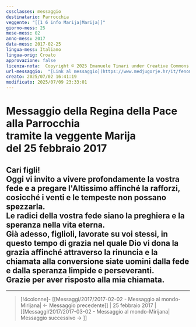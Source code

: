 ```yaml
---
cssclasses: messaggio
destinatario: Parrocchia
veggente: "[[1 6 info Marija|Marija]]"
giorno-mess: 25
mese-mess: 02
anno-mess: 2017
data-mess: 2017-02-25
lingua-mess: Italiano
lingua-orig: Croato
approvazione: false
licenza-nota:  Copyright © 2025 Emanuele Tinari under Creative Commons BY-NC-SA 4.0 https://creativecommons.org/licenses/by-nc-sa/4.0/
url-messaggio:  "[Link al messaggio](https://www.medjugorje.hr/it/fenomeno-di-medjugorje/messaggi-della-madonna/?datum=2017-2-25)"
creato: 2025/07/02 16:41:19
modificato: 2025/07/09 23:33:01
---
```


# Messaggio della Regina della Pace<br>alla Parrocchia<br>tramite la veggente Marija<br>del 25 febbraio 2017

## Cari figli!<br>Oggi vi invito a vivere profondamente la vostra fede e a pregare l'Altissimo affinché la rafforzi, cosicché i venti e le tempeste non possano spezzarla.<br>Le radici della vostra fede siano la preghiera e la speranza nella vita eterna.<br>Già adesso, figlioli, lavorate su voi stessi, in questo tempo di grazia nel quale Dio vi dona la grazia affinché attraverso la rinuncia e la chiamata alla conversione siate uomini dalla fede e dalla speranza limpide e perseveranti.<br>Grazie per aver risposto alla mia chiamata.

***

> [!4colonne]- [[Messaggi/2017/2017-02-02 - Messaggio al mondo-Mirijana| ← Messaggio precedente]] | 25 febbraio 2017 | [[Messaggi/2017/2017-03-02 - Messaggio al mondo-Mirijana| Messaggio successivo → ]]